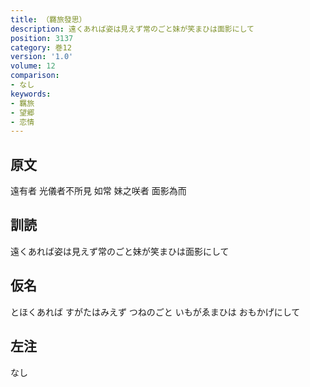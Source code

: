 ```yaml
---
title: （羇旅發思）
description: 遠くあれば姿は見えず常のごと妹が笑まひは面影にして
position: 3137
category: 巻12
version: '1.0'
volume: 12
comparison:
- なし
keywords:
- 羈旅
- 望郷
- 恋情
---
```


## 原文

遠有者 光儀者不所見 如常 妹之咲者 面影為而

## 訓読

遠くあれば姿は見えず常のごと妹が笑まひは面影にして

## 仮名

とほくあれば すがたはみえず つねのごと いもがゑまひは おもかげにして

## 左注

なし

